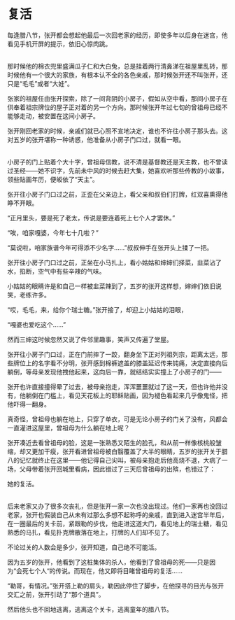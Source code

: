 # 复活
每逢腊八节，张开都会想起他最后一次回老家的经历，即使多年以后身在迷宫，他看见手机开屏的提示，依旧心惊肉跳。
    
<br>
那时候他的棉衣兜里盛满瓜子仁和大白兔，总是挂着两行清鼻涕在祖屋里乱转，那时候他有一个很大的家族，有根本认不全的各色亲戚，那时候张开还不叫张开，还只是“毛毛”或者“大娃”。
    
张家的祖屋任由张开探索，除了一间背阴的小房子，假如从空中看，那间小房子在供奉着祖宗牌位的屋子正对着的另一个方向。那时候张开年过七旬的曾祖母已经不能够走动，被安置在这间小房子。
    
张开刚回老家的时候，亲戚们就已心照不宣地决定，谁也不许往小房子那头去。这对五岁的张开堪称一种诱惑，他准备从小房子门口过，就看一眼。

<br>
小房子的门上贴着个大十字，曾祖母信教，说不清是基督教还是天主教，也不曾读过圣经——她不识字，先前未中风的时候去赶大集，她喜欢听那些传教的小故事，领些贴画年历，便皈依了“天主”。
    
张开往小房子门口过之前，正歪在父亲边上，看父亲和叔伯们打牌，红双喜熏得他睁不开眼。
    
“正月里头，要是死了老太，传说是要连着死上七个人才罢休。”
    
“唉，咱家嘎婆，今年七十几啦？”
    
“莫说啦，咱家族谱今年可得添不少名字……”叔叔伸手在张开头上揉了一把。
    
张开往小房子门口过之前，正坐在小马扎上，看小姑姑和婶婶们择菜，韭菜沾了水，掐断，空气中有些辛辣的气味。
    
小姑姑的眼睛许是和自己一样被韭菜辣到了，五岁的张开这样想，婶婶们依旧说笑，老练许多。
    
“哎，毛毛，来，给你个瑞士糖。”张开接了，却迎上小姑姑的泪眼，
    
“嘎婆也爱吃这个……”
    
然而三婶这时候忽然又说了件邻里趣事，笑声又传遍了堂屋。
    
张开往小房子门口过，正在门前摔了一跤，翻身坐下正对列祖列宗，距离太远，那些牌位上的名字看不分明，张开感到棉裤遮盖的膝盖延迟传来钝痛，决定直接向后躺倒，等母亲发现他拽他起来，这向后一靠，就结结实实撞上了小房子的门——
    
张开也许直接撞得晕了过去，被母亲抱走，浑浑噩噩就过了这一天，但也许他并没有，他躺倒在门槛上，看见天花板上的耶稣贴画，因为褪色看起来几乎像鬼怪，把他吓得一翻身。
    
真奇怪，曾祖母也躺在地上，只穿了单衣，可是无论小房子的门关了没有，风都会一直灌进这屋里，曾祖母为什么躺在地上呢？
    
张开凑近去看曾祖母的脸，这是一张熟悉又陌生的脸孔，和从前一样像核桃般皱缩，却又更加干瘦，张开看进曾祖母被白翳覆盖了大半的眼睛，五岁的张开关于腊八的记忆就终止在这里——他记得自己尖叫，被母亲抱走后他高烧不退，大病了一场，父母带着张开回城里看病，因此错过了三天后曾祖母的出殡，也错过了：

她的复活。

<br>
后来老家又办了很多次丧礼，但是张开一家一次也没出现过。他们一家再也没回过老家，张开也假装自己从未有过那么多想不起称呼的亲戚，直到进入迷宫半年后，在一圈最后的关卡前，紧跟勒的步伐，他走进这道大门，看见地上的瑞士糖，看见熟悉的马扎，看见扑克牌散落在地上，打牌的人们却不见了。
    
不论过关的人数会是多少，张开知道，自己绝不可能活。
    
因为五岁的张开，他看到了这桩集体的杀人，他看到了曾祖母的死——只是因为“会死七个人“的传说。而现在，他又即将目睹曾祖母的复活……
    
“勒哥，有情况。”张开搭上勒的肩头，勒因此停住了脚步，在他探寻的目光与张开交汇之前，张开引动了“那个道具”。
    
然后他头也不回地逃离，逃离这个关卡，逃离童年的腊八节。
